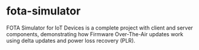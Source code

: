 # fota-simulator
FOTA Simulator for IoT Devices is a complete project with client and server components, demonstrating how Firmware Over-The-Air updates work using delta updates and power loss recovery (PLR).
